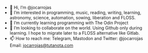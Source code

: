 - 👋 Hi, I’m @jocarrojas
- 👀 I’m interested in programming, music, reading, writing, learning, astronomy, science, automation, sowing, liberation and FLOSS.
- 🌱 I’m currently learning programming with The Odin Project
- 💞️ I’m looking to collaborate on the world. Using Github only during learning. I hope to migrate later to a FLOSS alternative like Gitlab.
- 📫 How to reach me: 
Telegram, Mastodon and Twitter: @jocarrojas
Email: jocarrojas@tutanota.com

